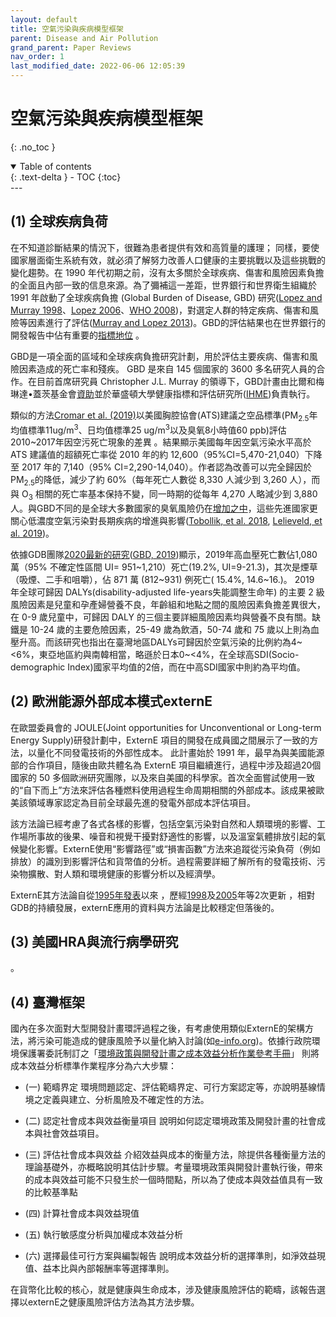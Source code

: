```yaml
---
layout: default
title: 空氣污染與疾病模型框架
parent: Disease and Air Pollution
grand_parent: Paper Reviews
nav_order: 1
last_modified_date: 2022-06-06 12:05:39
---
```


# 空氣污染與疾病模型框架
{: .no_toc }

<details open markdown="block">
  <summary>
    Table of contents
  </summary>
  {: .text-delta }
- TOC
{:toc}
</details>
---

## (1)	全球疾病負荷
在不知道診斷結果的情況下，很難為患者提供有效和高質量的護理； 同樣，要使國家層面衛生系統有效，就必須了解努力改善人口健康的主要挑戰以及這些挑戰的變化趨勢。在 1990 年代初期之前，沒有太多關於全球疾病、傷害和風險因素負擔的全面且內部一致的信息來源。為了彌補這一差距，世界銀行和世界衛生組織於 1991 年啟動了全球疾病負擔 (Global Burden of Disease, GBD) 研究([Lopez and Murray 1998][1]、[Lopez 2006][2]、[WHO 2008][3])，對選定人群的特定疾病、傷害和風險等因素進行了評估([Murray and Lopez 2013][4])。GBD的評估結果也在世界銀行的開發報告中佔有重要的[指標地位][5] 。

GBD是一項全面的區域和全球疾病負擔研究計劃，用於評估主要疾病、傷害和風險因素造成的死亡率和殘疾。 GBD 是來自 145 個國家的 3600 多名研究人員的合作。在目前首席研究員 Christopher J.L. Murray 的領導下，GBD計畫由比爾和梅琳達•蓋茨基金會[資助][6]並於華盛頓大學健康指標和評估研究所([IHME](https://en.wikipedia.org/wiki/Institute_for_Health_Metrics_and_Evaluation))負責執行。 

類似的方法[Cromar et al. (2019)][7]以美國胸腔協會(ATS)建議之空品標準(PM<sub>2.5</sub>年均值標準11ug/m<sup>3</sup>、日均值標準25 ug/m<sup>3</sup>以及臭氧8小時值60 ppb)評估2010~2017年因空污死亡現象的差異 。結果顯示美國每年因空氣污染水平高於 ATS 建議值的超額死亡率從 2010 年的約 12,600（95%CI=5,470-21,040）下降至 2017 年的 7,140（95% CI=2,290-14,040）。作者認為改善可以完全歸因於 PM<sub>2.5</sub>的降低，減少了約 60%（每年死亡人數從 8,330 人減少到 3,260 人），而與 O<sub>3</sub> 相關的死亡率基本保持不變，同一時期的從每年 4,270 人略減少到 3,880 人。與GBD不同的是全球大多數國家的臭氧風險仍在[增加之中][8]，這些先進國家更關心低濃度空氣污染對長期疾病的增進與影響([Tobollik, et al. 2018][9], [Lelieveld, et al. 2019][10])。

依據GDB團隊[2020最新的研究][11]([GBD, 2019](https://www.thelancet.com/action/showPdf?pii=S0140-6736%2820%2930752-2))顯示，2019年高血壓死亡數佔1,080 萬（95% 不確定性區間 UI= 951~1,210）死亡(19.2%, UI=9-21.3)，其次是煙草（吸煙、二手和咀嚼），佔 871 萬 (812~931) 例死亡( 15.4%, 14.6~16.)。 2019 年全球可歸因 DALYs(disability-adjusted life-years失能調整生命年) 的主要 2 級風險因素是兒童和孕產婦營養不良，年齡組和地點之間的風險因素負擔差異很大，在 0-9 歲兒童中，可歸因 DALY 的三個主要詳細風險因素均與營養不良有關。缺鐵是 10-24 歲的主要危險因素，25-49 歲為飲酒，50-74 歲和 75 歲以上則為血壓升高。而該研究也指出在臺灣地區DALYs可歸因於空氣污染的比例約為4~<6%，東亞地區約與南韓相當，略遜於日本0~<4%，在全球高SDI(Socio-demographic Index)國家平均值的2倍，而在中高SDI國家中則約為平均值。

## (2)	歐洲能源外部成本模式externE
在歐盟委員會的 JOULE(Joint opportunities for Unconventional or Long-term Energy Supply)研發計劃中，ExternE 項目的開發在成員國之間展示了一致的方法，以量化不同發電技術的外部性成本。
此計畫始於 1991 年，最早為與美國能源部的合作項目，隨後由歐共體名為 ExternE 項目繼續進行，過程中涉及超過20個國家的 50 多個歐洲研究團隊，以及來自美國的科學家。首次全面嘗試使用一致的“自下而上”方法來評估各種燃料使用過程生命周期相關的外部成本。該成果被歐美該領域專家認定為目前全球最先進的發電外部成本評估項目。

該方法論已經考慮了各式各樣的影響，包括空氣污染對自然和人類環境的影響、工作場所事故的後果、噪音和視覺干擾對舒適性的影響，以及溫室氣體排放引起的氣候變化影響。ExternE使用“影響路徑”或“損害函數”方法來追蹤從污染負荷（例如排放）的識別到影響評估和貨幣值的分析。過程需要詳細了解所有的發電技術、污染物擴散、對人類和環境健康的影響分析以及經濟學。

ExternE其方法論自從[1995年發表][12]以來 ，歷經[1998][13]及[2005][14]年等2次更新 ，相對GDB的持續發展，externE應用的資料與方法論是比較穩定但落後的。

## (3)	美國HRA與流行病學研究
。
## (4)	臺灣框架
國內在多次面對大型開發計畫環評過程之後，有考慮使用類似ExternE的架構方法，將污染可能造成的健康風險予以量化納入討論(如[e-info.org][15])。依據行政院環境保護署委託制訂之「[環境政策與開發計畫之成本效益分析作業參考手冊][16]」 則將成本效益分析標準作業程序分為六大步驟：
- (一) 範疇界定
環境問題認定、評估範疇界定、可行方案認定等，亦說明基線情境之定義與建立、分析風險及不確定性的方法。

- (二) 認定社會成本與效益衡量項目
說明如何認定環境政策及開發計畫的社會成本與社會效益項目。
- (三) 評估社會成本與效益
介紹效益與成本的衡量方法，除提供各種衡量方法的理論基礎外，亦概略說明其估計步驟。考量環境政策與開發計畫執行後，帶來的成本與效益可能不只發生於一個時間點，所以為了使成本與效益值具有一致的比較基準點
- (四) 計算社會成本與效益現值
- (五) 執行敏感度分析與加權成本效益分析
- (六) 選擇最佳可行方案與編製報告
說明成本效益分析的選擇準則，如淨效益現值、益本比與內部報酬率等選擇準則。

在貨幣化比較的核心，就是健康與生命成本，涉及健康風險評估的範疇，該報告選擇以externE之健康風險評估方法為其方法步驟。



[1]: <https://pubmed.ncbi.nlm.nih.gov/9809543/> "Lopez, A.D. and Murray, C.C.J.L. (1998). The global burden of disease, 1990–2020. Nat Med 4 (11):1241–1243. doi:10.1038/3218."

[2]: <https://elibrary.worldbank.org/doi/abs/10.1596/978-0-8213-6262-4> "Lopez, A.D. (2006). Global Burden of Disease and Risk Factors. World Bank Publications."
[3]: <https://apps.who.int/iris/handle/10665/43942> "World Health Organization (2008). The global burden of disease: 2004 update. World Health Organization."
[4]: <https://www.nejm.org/doi/10.1056/NEJMra1201534> "Murray, C.J.L. and Lopez, A.D. (2013). Measuring the Global Burden of Disease. New England Journal of Medicine 369 (5):448–457. doi:10.1056/NEJMra1201534." 
[5]: <https://openknowledge.worldbank.org/handle/10986/5976> "World Bank (2013). World Development Report 1993 | World Development Report, WORLD DEVELOPMENT REPORT."
[6]: <https://en.wikipedia.org/wiki/Global_Burden_of_Disease_Study> "wiki: Global Burden of Disease Study"
[7]: <https://www.atsjournals.org/doi/10.1513/AnnalsATS.201812-914OC> "Cromar, K.R., Gladson, L.A., and Ewart, G. (2019). Trends in Excess Morbidity and Mortality Associated with Air Pollution above American Thoracic Society-Recommended Standards, 2008-2017. Ann Am Thorac Soc 16 (7):836–845. doi:10.1513/AnnalsATS.201812-914OC."
[8]: <https://pubs.acs.org/doi/10.1021/acs.est.0c07742> "DeLang, M.N., Becker, J.S., Chang, K.-L., Serre, M.L., Cooper, O.R., Schultz, M.G., Schröder, S., Lu, X., Zhang, Lin, Deushi, M., Josse, B., Keller, C.A., Lamarque, J.-F., Lin, M., Liu, J., Marécal, V., Strode, S.A., Sudo, K., Tilmes, S., Zhang, Li, Cleland, S.E., Collins, E.L., Brauer, M., and West, J.J. (2021). Mapping Yearly Fine Resolution Global Surface Ozone through the Bayesian Maximum Entropy Data Fusion of Observations and Model Output for 1990–2017. Environ. Sci. Technol. 55 (8):4389–4398. doi:10.1021/acs.est.0c07742."
[9]: <https://pubmed.ncbi.nlm.nih.gov/29700552/> "Tobollik, M., Plaß, D., Steckling, N., Mertes, H., Myck, T., Ziese, T., Wintermeyer, D., and Hornberg, C. (2018). [Environmental burden of disease in Germany]. Bundesgesundheitsblatt Gesundheitsforschung Gesundheitsschutz 61 (6):747–756. doi:10.1007/s00103-018-2734-y."
[10]: <https://academic.oup.com/eurheartj/article/40/20/1590/5372326> "Lelieveld, J., Klingmüller, K., Pozzer, A., Pöschl, U., Fnais, M., Daiber, A., and Münzel, T. (2019). Cardiovascular disease burden from ambient air pollution in Europe reassessed using novel hazard ratio functions. European Heart Journal 40 (20):1590–1596. doi:10.1093/eurheartj/ehz135."
[11]: <https://www.thelancet.com/journals/lancet/article/PIIS0140-6736(20)30752-2/fulltext> "Murray, C.J.L., et. al(total 940 authors). (2020). Global burden of 87 risk factors in 204 countries and territories, 1990–2019: a systematic analysis for the Global Burden of Disease Study 2019. The Lancet 396 (10258):1223–1249. doi:10.1016/S0140-6736(20)30752-2."
[12]: <https://inis.iaea.org/Search/searchsinglerecord.aspx?recordsFor=SingleRecord&RN=35024567> "Berry, J., Holland, M., and Watkiss, P. (1995). ExternE: Externalities of energy Vol. 2. Methodology (No. EUR--16521-EN). European Commission, International Atomic Energy Agency (IAEA)."
[13]: <https://trid.trb.org/view/1159668> "Holland, M., Berry, J.(, and Forster, D.( (1999). ExternE: externalities of energy: volume 7: methodology, 1998 update."
[14]: <https://op.europa.eu/en/publication-detail/-/publication/b2b86b52-4f18-4b4e-a134-b1c81ad8a1b2> "Bickel, P., Friedrich, R., Droste-Franke, B., Bachmann, T., Greßmann, A., Rabl, A., Hunt, A., Markandya, A., Tol, R., Hurley, F., Navrud, S., Hirschberg, S., Burgherr, P., Heck, T., Torfs, R., De Nocker, L., Vermoote, S., Int Panis, L., and Tidblad, J. (2005). ExternE Externalities of Energy Methodology 2005 Update." 
[15]: <https://e-info.org.tw/node/70593> "特約記者古國廷報導(2011) 後國光石化 學者齊聚討論成本效益分析準則"
[16]: <> "蕭代基等，2013，環境政策與開發計畫成本效益分析作業參考手冊，委託單位：. 行政院環保署，執行單位：中華經濟研究院。"

